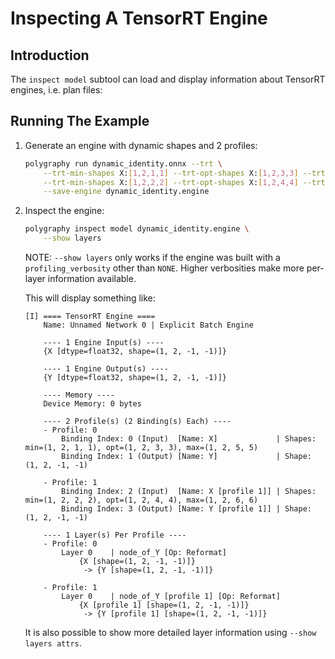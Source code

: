 # Inspecting A TensorRT Engine


## Introduction

The `inspect model` subtool can load and display information
about TensorRT engines, i.e. plan files:


## Running The Example

1. Generate an engine with dynamic shapes and 2 profiles:

    ```bash
    polygraphy run dynamic_identity.onnx --trt \
        --trt-min-shapes X:[1,2,1,1] --trt-opt-shapes X:[1,2,3,3] --trt-max-shapes X:[1,2,5,5] \
        --trt-min-shapes X:[1,2,2,2] --trt-opt-shapes X:[1,2,4,4] --trt-max-shapes X:[1,2,6,6] \
        --save-engine dynamic_identity.engine
    ```

2. Inspect the engine:

    ```bash
    polygraphy inspect model dynamic_identity.engine \
        --show layers
    ```

    NOTE: `--show layers` only works if the engine was built with a `profiling_verbosity` other than `NONE`.
        Higher verbosities make more per-layer information available.

    This will display something like:

    ```
    [I] ==== TensorRT Engine ====
        Name: Unnamed Network 0 | Explicit Batch Engine

        ---- 1 Engine Input(s) ----
        {X [dtype=float32, shape=(1, 2, -1, -1)]}

        ---- 1 Engine Output(s) ----
        {Y [dtype=float32, shape=(1, 2, -1, -1)]}

        ---- Memory ----
        Device Memory: 0 bytes

        ---- 2 Profile(s) (2 Binding(s) Each) ----
        - Profile: 0
            Binding Index: 0 (Input)  [Name: X]             | Shapes: min=(1, 2, 1, 1), opt=(1, 2, 3, 3), max=(1, 2, 5, 5)
            Binding Index: 1 (Output) [Name: Y]             | Shape: (1, 2, -1, -1)

        - Profile: 1
            Binding Index: 2 (Input)  [Name: X [profile 1]] | Shapes: min=(1, 2, 2, 2), opt=(1, 2, 4, 4), max=(1, 2, 6, 6)
            Binding Index: 3 (Output) [Name: Y [profile 1]] | Shape: (1, 2, -1, -1)

        ---- 1 Layer(s) Per Profile ----
        - Profile: 0
            Layer 0    | node_of_Y [Op: Reformat]
                {X [shape=(1, 2, -1, -1)]}
                 -> {Y [shape=(1, 2, -1, -1)]}

        - Profile: 1
            Layer 0    | node_of_Y [profile 1] [Op: Reformat]
                {X [profile 1] [shape=(1, 2, -1, -1)]}
                 -> {Y [profile 1] [shape=(1, 2, -1, -1)]}
    ```

    It is also possible to show more detailed layer information using `--show layers attrs`.
